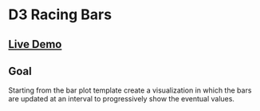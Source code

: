 # D3 Racing Bars

## [Live Demo](https://codepen.io/borntofrappe/full/rNBWVJY)

## Goal

  Starting from the bar plot template create a visualization in which the bars are updated at an interval to progressively show the eventual values.
